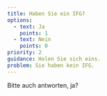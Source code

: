 ```yaml
---
title: Haben Sie ein IFG?
options:
  - text: Ja
    points: 1
  - text: Nein
    points: 0
priority: 2
guidance: Holen Sie sich eins.
problem: Sie haben kein IFG.
---
```


Bitte auch antworten, ja?
